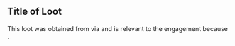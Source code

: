 ## Title of Loot

This loot was obtained from <hostname> via <method> and is relevant to the engagement because <why this loot is important to us>.

